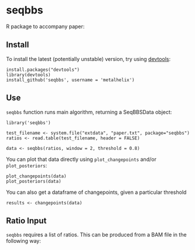 # seqbbs

R package to accompany paper:

## Install

To install the latest (potentially unstable) version, try using [devtools](https://github.com/hadley/devtools):

    install.packages("devtools")
    library(devtools)
    install_github('seqbbs', username = 'metalhelix')

## Use

`seqbbs` function runs main algorithm, returning a SeqBBSData object:

    library('seqbbs')

    test_filename <- system.file("extdata", "paper.txt", package="seqbbs")
    ratios <- read.table(test_filename, header = FALSE)

    data <- seqbbs(ratios, window = 2, threshold = 0.8)

You can plot that data directly using `plot_changepoints` and/or `plot_posteriors`:

    plot_changepoints(data)
    plot_posteriors(data)

You can also get a dataframe of changepoints, given a particular threshold

    results <- changepoints(data)


## Ratio Input

`seqbbs` requires a list of ratios. This can be produced from a BAM file in the following way:
    
